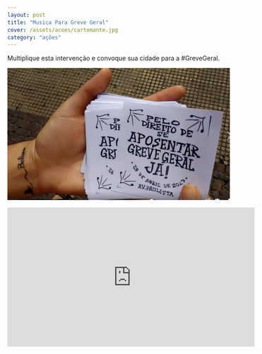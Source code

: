 ```yaml
---
layout: post
title: "Musica Para Greve Geral"
cover: /assets/acoes/cartomante.jpg
category: "ações"
---
```

Multiplique esta intervenção e convoque sua cidade para a #GreveGeral.

![](../assets/acoes/cartomante.jpg)

<div class="video-wrapper video-wrapper-16x9">
    <iframe src="https://www.facebook.com/plugins/video.php?href=https%3A%2F%2Fwww.facebook.com%2FMovimentoSemTerra%2Fvideos%2F1532793413460034%2F&show_text=0&width=560" width="560" height="315" style="border:none;overflow:hidden" scrolling="no" frameborder="0" allowTransparency="true" allowFullScreen=""></iframe>
    </div>
